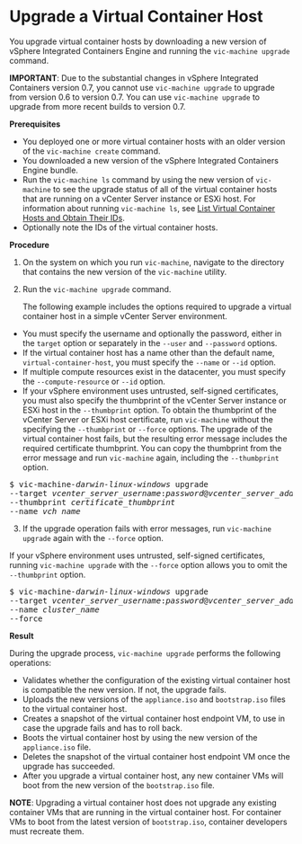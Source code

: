 # Upgrade a Virtual Container Host #

You upgrade virtual container hosts by downloading a new version of vSphere Integrated Containers Engine and running the `vic-machine upgrade` command.

**IMPORTANT**: Due to the substantial changes in vSphere Integrated Containers version 0.7, you cannot use `vic-machine upgrade` to upgrade from version 0.6 to version 0.7. You can use `vic-machine upgrade` to upgrade from more recent builds to version 0.7.

**Prerequisites**

- You deployed one or more virtual container hosts with an older version of the `vic-machine create` command.
- You downloaded a new version of the vSphere Integrated Containers Engine bundle.
- Run the `vic-machine ls` command by using the new version of `vic-machine` to see the upgrade status of all of the virtual container hosts that are running on a vCenter Server instance or ESXi host. For information about running `vic-machine ls`, see [List Virtual Container Hosts and Obtain Their IDs](list_vch.md).
- Optionally note the IDs of the virtual container hosts.

**Procedure**

1. On the system on which you run `vic-machine`, navigate to the directory that contains the new version of the `vic-machine` utility.
2. Run the `vic-machine upgrade` command. 

   The following example includes the options required to upgrade a virtual container host in a simple vCenter Server environment. 

  - You must specify the username and optionally the password, either in the `target` option or separately in the `--user` and `--password` options. 
  - If the virtual container host has a name other than the default name, `virtual-container-host`, you must specify the `--name` or `--id` option. 
  - If multiple compute resources exist in the datacenter, you must specify the `--compute-resource` or `--id` option. 
  - If your vSphere environment uses untrusted, self-signed certificates, you must also specify the thumbprint of the vCenter Server instance or ESXi host in the `--thumbprint` option. To obtain the thumbprint of the vCenter Server or ESXi host certificate, run `vic-machine` without the specifying the `--thumbprint` or `--force` options. The upgrade of the virtual container host fails, but the resulting error message includes the required certificate thumbprint. You can copy the thumbprint from the error message and run `vic-machine` again, including the `--thumbprint` option.

   <pre>$ vic-machine<i>-darwin</i><i>-linux</i><i>-windows</i> upgrade
--target <i>vcenter_server_username</i>:<i>password</i>@<i>vcenter_server_address</i>
--thumbprint <i>certificate_thumbprint</i>
--name <i>vch_name</i></pre>

3. If the upgrade operation fails with error messages, run `vic-machine upgrade` again with the `--force` option.

  If your vSphere environment uses untrusted, self-signed certificates, running `vic-machine upgrade` with the `--force` option allows you to omit the `--thumbprint` option.

   <pre>$ vic-machine<i>-darwin</i><i>-linux</i><i>-windows</i> upgrade
--target <i>vcenter_server_username</i>:<i>password</i>@<i>vcenter_server_address</i>
--name <i>cluster_name</i></i>
--force</pre>

**Result**

During the upgrade process, `vic-machine upgrade` performs the following operations:

- Validates whether the configuration of the existing virtual container host is compatible the new version. If not, the upgrade fails. 
- Uploads the new versions of the `appliance.iso` and `bootstrap.iso` files to the virtual container host.
- Creates a snapshot of the virtual container host endpoint VM, to use in case the upgrade fails and has to roll back.
- Boots the virtual container host by using the new version of the `appliance.iso` file.
- Deletes the snapshot of the virtual container host endpoint VM once the upgrade has succeeded.
- After you upgrade a virtual container host, any new container VMs will boot from the new version of the `bootstrap.iso` file.

**NOTE**:  Upgrading a virtual container host does not upgrade any  existing container VMs that are running in the virtual container host. For container VMs to boot from the latest version of `bootstrap.iso`, container developers must recreate them.